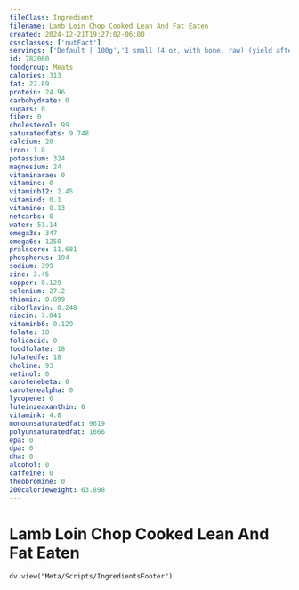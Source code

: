 ```yaml
---
fileClass: Ingredient
filename: Lamb Loin Chop Cooked Lean And Fat Eaten
created: 2024-12-21T19:27:02-06:00
cssclasses: ['nutFact']
servings: ['Default | 100g','1 small (4 oz, with bone, raw) (yield after cooking, bone removed) | 71','1 medium (5 oz, with bone, raw) (yield after cooking, bone removed) | 89','1 large (6 oz, with bone, raw) (yield after cooking, bone removed) | 107','1 oz, with bone, cooked (yield after bone removed) | 21','1 oz, with bone, raw (yield after cooking, bone removed) | 18','1 cubic inch, boneless, cooked | 17','1 cup, cooked, diced | 134','1 oz, boneless, raw (yield after cooking) | 20']
id: 782000
foodgroup: Meats
calories: 313
fat: 22.89
protein: 24.96
carbohydrate: 0
sugars: 0
fiber: 0
cholesterol: 99
saturatedfats: 9.748
calcium: 20
iron: 1.8
potassium: 324
magnesium: 24
vitaminarae: 0
vitaminc: 0
vitaminb12: 2.45
vitamind: 0.1
vitamine: 0.13
netcarbs: 0
water: 51.14
omega3s: 347
omega6s: 1250
pralscore: 11.681
phosphorus: 194
sodium: 399
zinc: 3.45
copper: 0.129
selenium: 27.2
thiamin: 0.099
riboflavin: 0.248
niacin: 7.041
vitaminb6: 0.129
folate: 18
folicacid: 0
foodfolate: 18
folatedfe: 18
choline: 93
retinol: 0
carotenebeta: 0
carotenealpha: 0
lycopene: 0
luteinzeaxanthin: 0
vitamink: 4.8
monounsaturatedfat: 9619
polyunsaturatedfat: 1666
epa: 0
dpa: 0
dha: 0
alcohol: 0
caffeine: 0
theobromine: 0
200calorieweight: 63.898
---
```


# Lamb Loin Chop Cooked Lean And Fat Eaten

```dataviewjs
dv.view("Meta/Scripts/IngredientsFooter")
```